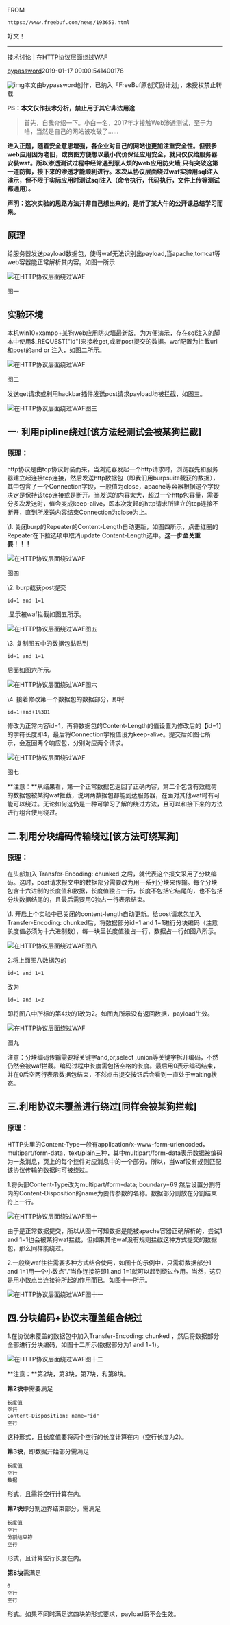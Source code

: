 FROM

```
https://www.freebuf.com/news/193659.html
```

好文！

---

技术讨论 | 在HTTP协议层面绕过WAF

[bypassword](https://www.freebuf.com/author/bypassword)2019-01-17 09:00:541400178

![img](https://image.3001.net/images/20240308/1709876354_65eaa4828e91d155430d9.png)本文由bypassword创作，已纳入「FreeBuf原创奖励计划」，未授权禁止转载

**PS：本文仅作技术分析，禁止用于其它非法用途**

> 首先，自我介绍一下。小白一名，2017年才接触Web渗透测试，至于为啥，当然是自己的网站被攻破了……

**进入正题，随着安全意思增强，各企业对自己的网站也更加注重安全性。但很多web应用因为老旧，或贪图方便想以最小代价保证应用安全，就只仅仅给服务器安装waf。所以渗透测试过程中经常遇到惹人烦的web应用防火墙,只有突破这第一道防御，接下来的渗透才能顺利进行。本次从协议层面绕过waf实验用sql注入演示，但不限于实际应用时测试sql注入（命令执行，代码执行，文件上传等测试都通用）。**

**声明：这次实验的思路方法并非自己想出来的，是听了某大牛的公开课总结学习而来。**

## **原理**

给服务器发送payload数据包，使得waf无法识别出payload,当apache,tomcat等web容器能正常解析其内容。如图一所示

![在HTTP协议层面绕过WAF](https://image.3001.net/images/20190103/1546517507_5c2dfc03a7bd0.png!small)

图一

## **实验环境**

本机win10+xampp+某狗web应用防火墙最新版。为方便演示，存在sql注入的脚本中使用$_REQUEST["id"]来接收get,或者post提交的数据。waf配置为拦截url和post的and  or 注入，如图二所示。

![在HTTP协议层面绕过WAF](https://image.3001.net/images/20190105/1546679837_5c30761d308ee.png!small)

图二

发送get请求或利用hackbar插件发送post请求payload均被拦截，如图三。

![在HTTP协议层面绕过WAF](https://image.3001.net/images/20190105/1546684328_5c3087a8b64c9.png!small)图三

## 一·  利用pipline绕过[该方法经测试会被某狗拦截]

### **原理**：

http协议是由tcp协议封装而来，当浏览器发起一个http请求时，浏览器先和服务器建立起连接tcp连接，然后发送http数据包（即我们用burpsuite截获的数据），其中包含了一个Connection字段，一般值为close，apache等容器根据这个字段决定是保持该tcp连接或是断开。当发送的内容太大，超过一个http包容量，需要分多次发送时，值会变成keep-alive，即本次发起的http请求所建立的tcp连接不断开，直到所发送内容结束Connection为close为止。

\1. 关闭burp的Repeater的Content-Length自动更新，如图四所示，点击红圈的Repeater在下拉选项中取消update Content-Length选中。**这一步至关重要！！！**

![在HTTP协议层面绕过WAF](https://image.3001.net/images/20190103/1546519272_5c2e02e82e654.png!small)

图四

\2. burp截获post提交

```
id=1 and 1=1
```

,显示被waf拦截如图五所示。

![在HTTP协议层面绕过WAF](https://image.3001.net/images/20190105/1546684814_5c30898e3ea2d.png!small)图五

\3. 复制图五中的数据包黏贴到

```
id=1 and 1=1
```

后面如图六所示。

![在HTTP协议层面绕过WAF](https://image.3001.net/images/20190105/1546685172_5c308af40092c.png!small)图六

\4. 接着修改第一个数据包的数据部分，即将

```
id=1+and+1%3D1
```

修改为正常内容id=1，再将数据包的Content-Length的值设置为修改后的【id=1】的字符长度即4，最后将Connection字段值设为keep-alive。提交后如图七所示，会返回两个响应包，分别对应两个请求。

![在HTTP协议层面绕过WAF](https://image.3001.net/images/20190105/1546694601_5c30afc948163.png!small)

图七

**注意：**从结果看，第一个正常数据包返回了正确内容，第二个包含有效载荷的数据包被某狗waf拦截，说明两数据包都能到达服务器，在面对其他waf时有可能可以绕过。无论如何这仍是一种可学习了解的绕过方法，且可以和接下来的方法进行组合使用绕过。

## 二.利用分块编码传输绕过[该方法可绕某狗]

### **原理：**

在头部加入 Transfer-Encoding: chunked 之后，就代表这个报文采用了分块编码。这时，post请求报文中的数据部分需要改为用一系列分块来传输。每个分块包含十六进制的长度值和数据，长度值独占一行，长度不包括它结尾的，也不包括分块数据结尾的，且最后需要用0独占一行表示结束。

\1. 开启上个实验中已关闭的content-length自动更新。给post请求包加入Transfer-Encoding: chunked后，将数据部分id=1 and 1=1进行分块编码（注意长度值必须为十六进制数），每一块里长度值独占一行，数据占一行如图八所示。

![在HTTP协议层面绕过WAF](https://image.3001.net/images/20190105/1546696724_5c30b814eb553.png!small)图八

2.将上面图八数据包的

```
id=1 and 1=1
```

改为

```
id=1 and 1=2
```

 即将图八中所标的第4块的1改为2。如图九所示没有返回数据，payload生效。

![在HTTP协议层面绕过WAF](https://image.3001.net/images/20190105/1546697069_5c30b96db44d7.png!small)

图九

注意：分块编码传输需要将关键字and,or,select ,union等关键字拆开编码，不然仍然会被waf拦截。编码过程中长度需包括空格的长度。最后用0表示编码结束，并在0后空两行表示数据包结束，不然点击提交按钮后会看到一直处于waiting状态。

## 三.利用协议未覆盖进行绕过[同样会被某狗拦截]

### **原理：**

HTTP头里的Content-Type一般有application/x-www-form-urlencoded，multipart/form-data，text/plain三种，其中multipart/form-data表示数据被编码为一条消息，页上的每个控件对应消息中的一个部分。所以，当waf没有规则匹配该协议传输的数据时可被绕过。

1.将头部Content-Type改为multipart/form-data; boundary=69  然后设置分割符内的Content-Disposition的name为要传参数的名称。数据部分则放在分割结束符上一行。

![在HTTP协议层面绕过WAF](https://image.3001.net/images/20190105/1546701023_5c30c8df53897.png!small)图十

由于是正常数据提交，所以从图十可知数据是能被apache容器正确解析的，尝试1 and 1=1也会被某狗waf拦截，但如果其他waf没有规则拦截这种方式提交的数据包，那么同样能绕过。

2.一般绕waf往往需要多种方式结合使用，如图十的示例中，只需将数据部分1 and 1=1用一个小数点"."当作连接符即1.and 1=1就可以起到绕过作用。当然，这只是用小数点当连接符所起的作用而已。如图十一所示。

![在HTTP协议层面绕过WAF](https://image.3001.net/images/20190106/1546706168_5c30dcf8e6717.png!small)图十一

## 四.分块编码+协议未覆盖组合绕过

1.在协议未覆盖的数据包中加入Transfer-Encoding: chunked ，然后将数据部分全部进行分块编码，如图十二所示(数据部分为1 and 1=1)。

![在HTTP协议层面绕过WAF](https://image.3001.net/images/20190106/1546710626_5c30ee620b7e9.png!small)图十二

**注意：**第2块，第3块，第7块，和第8块。

**第2块**中需要满足

```
长度值
空行
Content-Disposition: name="id"
空行
```

这种形式，且长度值要将两个空行的长度计算在内（空行长度为2）。

**第3块**，即数据开始部分需满足

```
长度值 
空行
数据
```

形式，且需将空行计算在内。

**第7块**即分割边界结束部分，需满足

```
长度值
空行
分割结束符
空行
```

形式，且计算空行长度在内。

**第8块**需满足

```
0  
空行
空行
```

形式。如果不同时满足这四块的形式要求，payload将不会生效。